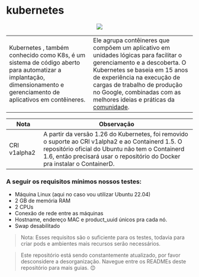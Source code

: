 # kubernetes

<p align="center">
  <a href="https://skillicons.dev">
    <img src="https://skillicons.dev/icons?i=kubernetes"/>
    <!--
    <img src="https://skillicons.dev/icons?i=bash,kubernetes"/>
    -->
  </a>
</p>

<table>
  <tr>
    <td width=45%>
      Kubernetes , também conhecido como K8s, é um sistema de código aberto para automatizar a implantação, dimensionamento e gerenciamento de aplicativos em contêineres.
    </td>
    <td>
      Ele agrupa contêineres que compõem um aplicativo em unidades lógicas para facilitar o gerenciamento e a descoberta. O Kubernetes se baseia em 15 anos de experiência na execução de cargas de trabalho de produção no Google, combinadas com as melhores ideias e práticas da <a href="https://kubernetes.io/community/">comunidade</a>. 
    </td>
  </tr>
</table>


<!--
<img style="float: right;" src="teste-image-md.png" width=30%>
-->

| Nota | Observação |
| --- | --- |
| CRI v1alpha2 | A partir da versão 1.26 do Kubernetes, foi removido o suporte ao CRI v1alpha2 e ao Containerd 1.5. O repositório oficial do Ubuntu não tem o Containerd 1.6, então precisará usar o repositório do Docker pra instalar o ContainerD. |

### A seguir os requisitos mínimos nossos testes:

- Máquina Linux (aqui no caso vou utilizar Ubuntu 22.04)
- 2 GB de memória RAM
- 2 CPUs
- Conexão de rede entre as máquinas
- Hostname, endereço MAC e product_uuid únicos pra cada nó.
- Swap desabilitado

> Nota: Esses requisitos são o suficiente para os testes, todavia para criar pods e ambientes mais recursos serão necessários. 

> Este repositório está sendo constantemente atualizado, por favor desconsidere a desorganização. Navegue entre os READMEs deste repositório para mais guias. 😊

